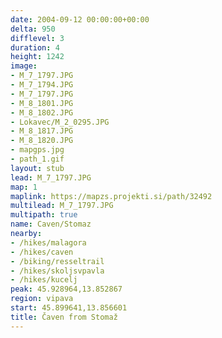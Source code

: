 ```yaml
---
date: 2004-09-12 00:00:00+00:00
delta: 950
difflevel: 3
duration: 4
height: 1242
image:
- M_7_1797.JPG
- M_7_1794.JPG
- M_7_1797.JPG
- M_8_1801.JPG
- M_8_1802.JPG
- Lokavec/M_2_0295.JPG
- M_8_1817.JPG
- M_8_1820.JPG
- mapgps.jpg
- path_1.gif
layout: stub
lead: M_7_1797.JPG
map: 1
maplink: https://mapzs.projekti.si/path/32492
multilead: M_7_1797.JPG
multipath: true
name: Caven/Stomaz
nearby:
- /hikes/malagora
- /hikes/caven
- /biking/resseltrail
- /hikes/skoljsvpavla
- /hikes/kucelj
peak: 45.928964,13.852867
region: vipava
start: 45.899641,13.856601
title: Čaven from Stomaž
---
```

